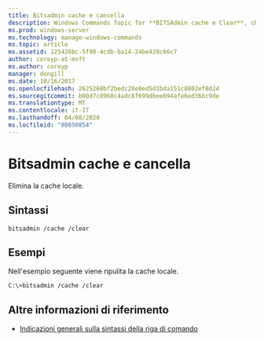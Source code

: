 ```yaml
---
title: Bitsadmin cache e cancella
description: Windows Commands Topic for **BITSAdmin cache e Clear**, che elimina la cache locale.
ms.prod: windows-server
ms.technology: manage-windows-commands
ms.topic: article
ms.assetid: 125426bc-5f90-4cdb-ba14-24be428c66c7
author: coreyp-at-msft
ms.author: coreyp
manager: dongill
ms.date: 10/16/2017
ms.openlocfilehash: 2625268bf2bedc28e0ed5d1bda151c8802ef8d24
ms.sourcegitcommit: b00d7c8968c4adc8f699dbee694afe6ed36bc9de
ms.translationtype: MT
ms.contentlocale: it-IT
ms.lasthandoff: 04/08/2020
ms.locfileid: "80850854"
---
```

# <a name="bitsadmin-cache-and-clear"></a>Bitsadmin cache e cancella

Elimina la cache locale.

## <a name="syntax"></a>Sintassi

```
bitsadmin /cache /clear
```

## <a name="examples"></a><a name=BKMK_examples></a>Esempi

Nell'esempio seguente viene ripulita la cache locale.

```
C:\>bitsadmin /cache /clear
```

## <a name="additional-references"></a>Altre informazioni di riferimento

- [Indicazioni generali sulla sintassi della riga di comando](command-line-syntax-key.md)